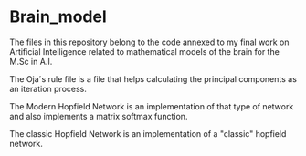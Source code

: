 # Brain_model
The files in this repository belong to the code annexed to my final work on Artificial Intelligence related to mathematical models of the brain for the M.Sc in A.I.

The Oja´s rule file is a file that helps calculating the principal components as an iteration process.

The Modern Hopfield Network is an implementation of that type of network and also implements a matrix softmax function.

The classic Hopfield Network is an implementation of a "classic" hopfield network.


